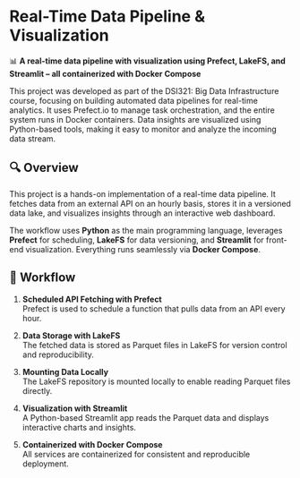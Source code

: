 # Real-Time Data Pipeline & Visualization

📊 **A real-time data pipeline with visualization using Prefect, LakeFS, and Streamlit – all containerized with Docker Compose**

This project was developed as part of the DSI321: Big Data Infrastructure course, focusing on building automated data pipelines for real-time analytics. It uses Prefect.io to manage task orchestration, and the entire system runs in Docker containers. Data insights are visualized using Python-based tools, making it easy to monitor and analyze the incoming data stream.

## 🔍 Overview

This project is a hands-on implementation of a real-time data pipeline. It fetches data from an external API on an hourly basis, stores it in a versioned data lake, and visualizes insights through an interactive web dashboard.

The workflow uses **Python** as the main programming language, leverages **Prefect** for scheduling, **LakeFS** for data versioning, and **Streamlit** for front-end visualization. Everything runs seamlessly via **Docker Compose**.


## 🔁 Workflow

1. **Scheduled API Fetching with Prefect**  
   Prefect is used to schedule a function that pulls data from an API every hour.

2. **Data Storage with LakeFS**  
   The fetched data is stored as Parquet files in LakeFS for version control and reproducibility.

3. **Mounting Data Locally**  
   The LakeFS repository is mounted locally to enable reading Parquet files directly.

4. **Visualization with Streamlit**  
   A Python-based Streamlit app reads the Parquet data and displays interactive charts and insights.

5. **Containerized with Docker Compose**  
   All services are containerized for consistent and reproducible deployment.


